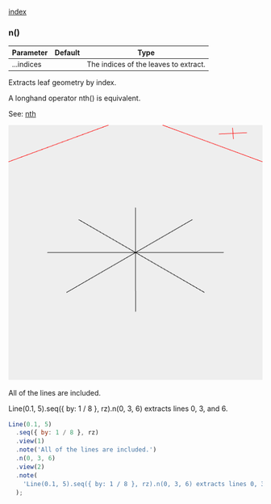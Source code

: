 [index](../../nb/api/index.md)
### n()
Parameter|Default|Type
---|---|---
...indices||The indices of the leaves to extract.

Extracts leaf geometry by index.

A longhand operator nth() is equivalent.

See: [nth](../../nb/api/nth.md)

![Image](n.md.$2_1.png)

All of the lines are included.

Line(0.1, 5).seq({ by: 1 / 8 }, rz).n(0, 3, 6) extracts lines 0, 3, and 6.

```JavaScript
Line(0.1, 5)
  .seq({ by: 1 / 8 }, rz)
  .view(1)
  .note('All of the lines are included.')
  .n(0, 3, 6)
  .view(2)
  .note(
    'Line(0.1, 5).seq({ by: 1 / 8 }, rz).n(0, 3, 6) extracts lines 0, 3, and 6.'
  );
```

